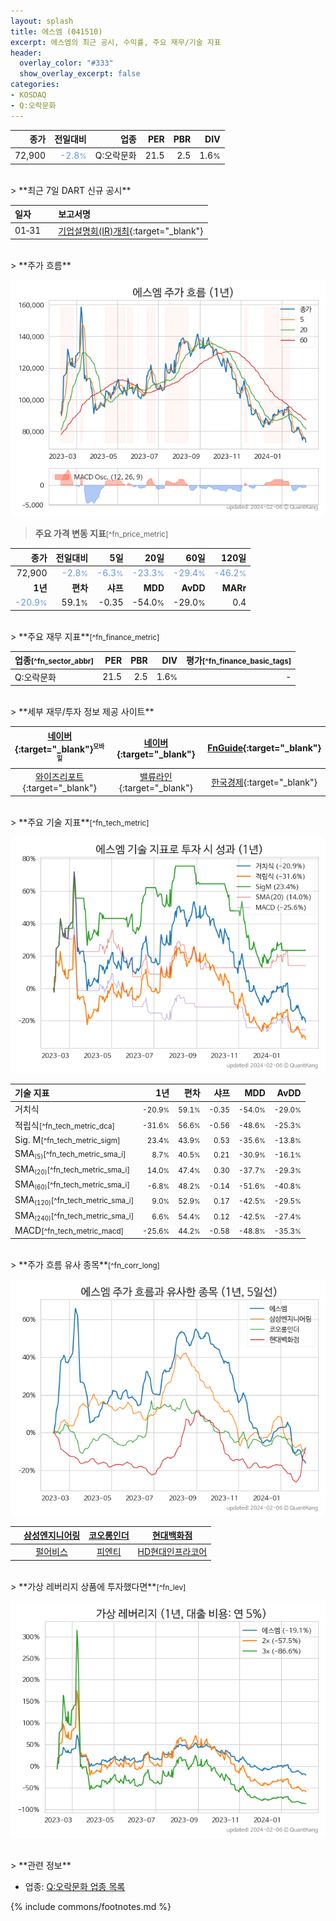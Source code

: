 ```yaml
---
layout: splash
title: 에스엠 (041510)
excerpt: 에스엠의 최근 공시, 수익률, 주요 재무/기술 지표
header:
  overlay_color: "#333"
  show_overlay_excerpt: false
categories:
- KOSDAQ
- Q:오락문화
---
```


| **종가** | **전일대비** | **업종** | **PER** | **PBR** | **DIV** |
| -------: | -----------: | -------: | ------: | ------: | ------: |
| 72,900 | <span style="color: cornflowerblue">-2.8<small>%</small></span> | Q:오락문화 | 21.5 | 2.5 | 1.6<small>%</small> |

<!-- more -->

<br>
> **최근 7일 DART 신규 공시**<a id="dart"></a>

| **일자** |      | **보고서명** |
| :------- | :--- | :----------- |
| 01&#x2011;31 | | [기업설명회(IR)개최](https://dart.fss.or.kr/dsaf001/main.do?rcpNo=20240131900845){:target="_blank"} |

<br>
> **주가 흐름**<a id="price"></a>

![041510](/stock/images/041510.png)

> **주요 가격 변동 지표**<small>[^fn_price_metric]</small>

| **종가** | **전일대비** | **5일** | **20일** | **60일** | **120일** |
| -------: | -----------: | ------: | -------: | -------: | --------: |
| 72,900 | <span style="color: cornflowerblue">-2.8<small>%</small></span> | <span style="color: cornflowerblue">-6.3<small>%</small></span> | <span style="color: cornflowerblue">-23.3<small>%</small></span> | <span style="color: cornflowerblue">-29.4<small>%</small></span> | <span style="color: cornflowerblue">-46.2<small>%</small></span> |
| **1년** | **편차** | **샤프** | **MDD** | **AvDD** | **MARr** |
| <span style="color: cornflowerblue">-20.9<small>%</small></span> | 59.1<small>%</small> | -0.35 | -54.0<small>%</small> | -29.0<small>%</small> | 0.4 |

<br>
> **주요 재무 지표**<small>[^fn_finance_metric]</small>

| **업종**<small>[^fn_sector_abbr]</small> | **PER** | **PBR** | **DIV** | **평가**<small>[^fn_finance_basic_tags]</small> |
| :--------------------------------------- | ------: | ------: | ------: | ----------------------------------------------: |
| Q:오락문화 | 21.5 | 2.5 | 1.6<small>%</small> | - |

<br>
> **세부 재무/투자 정보 제공 사이트**

| [네이버](https://m.stock.naver.com/domestic/stock/041510/finance/summary){:target="_blank"}<sup><small>모바일</small></sup> | [네이버](https://finance.naver.com/item/coinfo.naver?code=041510){:target="_blank"} | [FnGuide](https://comp.fnguide.com/SVO2/ASP/SVD_Invest.asp?gicode=A041510&MenuYn=Y){:target="_blank"} |
| :---: | :---: | :---: |
| [와이즈리포트](https://comp.wisereport.co.kr/company/c1040001.aspx?cmp_cd=041510){:target="_blank"} | [밸류라인](https://www.valueline.co.kr/finance/summary/041510){:target="_blank"} | [한국경제](https://markets.hankyung.com/stock/041510/financial-summary){:target="_blank"} |

<br>
> **주요 기술 지표**<small>[^fn_tech_metric]</small>


![041510](/stock/images/041510_tech.png)

| **기술 지표** | **1년** | **편차** | **샤프** | **MDD** | **AvDD** |
| :------------ | ------: | -----------: | -------: | ------: | -------: |
| 거치식 | <small>-20.9<small>%</small></small> | <small>59.1<small>%</small></small> | <small>-0.35</small> | <small>-54.0<small>%</small></small> | <small>-29.0<small>%</small></small> |
| 적립식<small>[^fn_tech_metric_dca]</small> | <small>-31.6<small>%</small></small> | <small>56.6<small>%</small></small> | <small>-0.56</small> | <small>-48.6<small>%</small></small> | <small>-25.3<small>%</small></small> |
| Sig. M<small>[^fn_tech_metric_sigm]</small> | <small>23.4<small>%</small></small> | <small>43.9<small>%</small></small> | <small>0.53</small> | <small>-35.6<small>%</small></small> | <small>-13.8<small>%</small></small> |
| SMA<small><sub>(5)</sub></small><small>[^fn_tech_metric_sma_i]</small> | <small>8.7<small>%</small></small> | <small>40.5<small>%</small></small> | <small>0.21</small> | <small>-30.9<small>%</small></small> | <small>-16.1<small>%</small></small> |
| SMA<small><sub>(20)</sub></small><small>[^fn_tech_metric_sma_i]</small> | <small>14.0<small>%</small></small> | <small>47.4<small>%</small></small> | <small>0.30</small> | <small>-37.7<small>%</small></small> | <small>-29.3<small>%</small></small> |
| SMA<small><sub>(60)</sub></small><small>[^fn_tech_metric_sma_i]</small> | <small>-6.8<small>%</small></small> | <small>48.2<small>%</small></small> | <small>-0.14</small> | <small>-51.6<small>%</small></small> | <small>-40.8<small>%</small></small> |
| SMA<small><sub>(120)</sub></small><small>[^fn_tech_metric_sma_i]</small> | <small>9.0<small>%</small></small> | <small>52.9<small>%</small></small> | <small>0.17</small> | <small>-42.5<small>%</small></small> | <small>-29.5<small>%</small></small> |
| SMA<small><sub>(240)</sub></small><small>[^fn_tech_metric_sma_i]</small> | <small>6.6<small>%</small></small> | <small>54.4<small>%</small></small> | <small>0.12</small> | <small>-42.5<small>%</small></small> | <small>-27.4<small>%</small></small> |
| MACD<small>[^fn_tech_metric_macd]</small> | <small>-25.6<small>%</small></small> | <small>44.2<small>%</small></small> | <small>-0.58</small> | <small>-48.8<small>%</small></small> | <small>-35.3<small>%</small></small> |

<br>
> **주가 흐름 유사 종목**<a id="corr"></a><small>[^fn_corr_long]</small>

![041510](/stock/images/041510_corr.png)

|       | [삼성엔지니어링](/028050/) | [코오롱인더](/120110/) | [현대백화점](/069960/) |
| :---: | :------------------------------------: | :------------------------------------: | :------------------------------------: |
|       | [펄어비스](/263750/) | [피엔티](/137400/) | [HD현대인프라코어](/042670/) |

<br>
> **가상 레버리지 상품에 투자했다면**<a id="2x"></a><small>[^fn_lev]</small>

![041510](/stock/images/041510_2x.png)

<br>
> **관련 정보**

- 업종: [Q:오락문화 업종 목록](/stats/sector/kosdaq_업종_오락문화_종목/)

{% include commons/footnotes.md %}